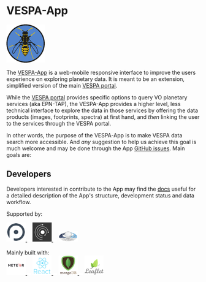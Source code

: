 # VESPA-App

<img width=100 src='docs/assets/VESPA_icon.png' />

The [VESPA-App] is a web-mobile responsive interface to improve the users experience on exploring planetary data. It is meant to be an extension, simplified version of the main [VESPA portal].

While the [VESPA portal] provides specific options to query VO planetary services (aka EPN-TAP),
the VESPA-App provides a higher level, less technical interface to explore the data in those services by offering the data products (images, footprints, spectra) at first hand, and _then_ linking the user to the services through the VESPA portal.

In other words, the purpose of the VESPA-App is to make VESPA data search more accessible.
And _any_ suggestion to help us achieve this goal is much welcome and may be done through the App [GitHub issues].
Main goals are:


## Developers

Developers interested in contribute to the App may find the [docs] useful for a detailed
description of the App's structure, development status and data workflow.

Supported by:
<div>
<a href='https://www.openplanetary.org'>
  <img width='50px' alt="OpenPlanetary" src='docs/assets/logos/openplanetary_logo.png' />
</a>
<img width='10px' src='docs/assets/logos/slider-transparent-placeholder.png' />
<a href='http://www.europlanet-2020-ri.eu/'>
  <img width='50px' alt="EuroPlanet" src='docs/assets/logos/europlanet_logo.jpg' />
</a>
<img width='10px' src='docs/assets/logos/slider-transparent-placeholder.png' />
<a href='http://www.ivoa.net'>
  <img width='50px' alt="IVOA" src='docs/assets/logos/ivoa_logo.png' />
</a>
</div>

<br/>
Mainly built with:
<div>
<a href='https://www.meteor.com'>
  <img width='50px' src='docs/assets/logos/meteor_logo.png' />
</a>
<img width='10px' src='docs/assets/logos/slider-transparent-placeholder.png' />
<a href='https://reactjs.org'>
  <img width='50px' src='docs/assets/logos/react_logo.png' />
</a>
<img width='10px' src='docs/assets/logos/slider-transparent-placeholder.png' />
<a href='https://www.mongodb.com'>
  <img width='50px' src='docs/assets/logos/mongodb_logo.png' />
</a>
<img width='10px' src='docs/assets/logos/slider-transparent-placeholder.png' />
<a href='https://leafletjs.com'>
  <img width='50px' src='docs/assets/logos/leaflet_logo.png' />
</a>
</div>

[vespa-app]: http://app.epn-vespa.jacobs-university.de/
[vespa portal]: http://vespa.obspm.fr
[docs]: https://github.com/chbrandt/vespaapp/blob/master/docs/README.md
[github issues]: https://github.com/chbrandt/vespaapp/issues
